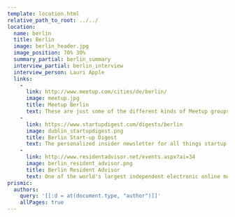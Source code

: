 ```yaml
---
template: location.html
relative_path_to_root: ../../
location:
  name: berlin
  title: Berlin
  image: berlin_header.jpg
  image_position: 70% 30%
  summary_partial: berlin_summary
  interview_partial: berlin_interview
  interview_person: Lauri Apple
  links:
    -
      link: http://www.meetup.com/cities/de/berlin/
      image: meetup.jpg
      title: Meetup Berlin
      text: These are just some of the different kinds of Meetup groups you can find in Berlin.
    -
      link: https://www.startupdigest.com/digests/berlin
      image: dublin_startupdigest.png
      title: Berlin Start-up Digest
      text: The personalized insider newsletter for all things startup in Berlin and around the world.
    -
      link: http://www.residentadvisor.net/events.aspx?ai=34
      image: berlin_resident_advisor.png
      title: Berlin Resident Advisor
      text: One of the world's largest independent electronic online music magazines. News, interviews, and reviews.
prismic:
  authors:
    query: '[[:d = at(document.type, "author")]]'
    allPages: true
---
```

